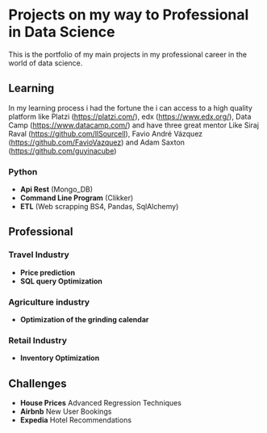 # Projects on my way to Professional in Data Science
This is the portfolio of my main projects in my professional career in the world of data science.

## Learning

In my learning process i had the fortune the i can access to a high quality platform like Platzi (https://platzi.com/), edx (https://www.edx.org/), Data Camp (https://www.datacamp.com/) and  have three  great mentor Like Siraj Raval (https://github.com/llSourcell), Favio André Vázquez (https://github.com/FavioVazquez) and Adam Saxton (https://github.com/guyinacube)

### Python

- **Api Rest** (Mongo_DB)
- **Command Line Program** (Clikker)
- **ETL** (Web scrapping BS4, Pandas, SqlAlchemy)

## Professional

### Travel Industry

- **Price prediction** 
- **SQL query Optimization**

### Agriculture industry

- **Optimization of the grinding calendar**

### Retail Industry

- **Inventory Optimization**

## Challenges

- **House Prices** Advanced Regression Techniques
- **Airbnb** New User Bookings
- **Expedia** Hotel Recommendations

